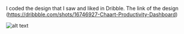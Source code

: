 I coded the design that I saw and liked in Dribble. 
The link of the design (https://dribbble.com/shots/16746927-Chaart-Productivity-Dashboard)

![alt text]((https://github.com/dduyguu/Chaart/blob/main/img/ss.png?raw=true))
